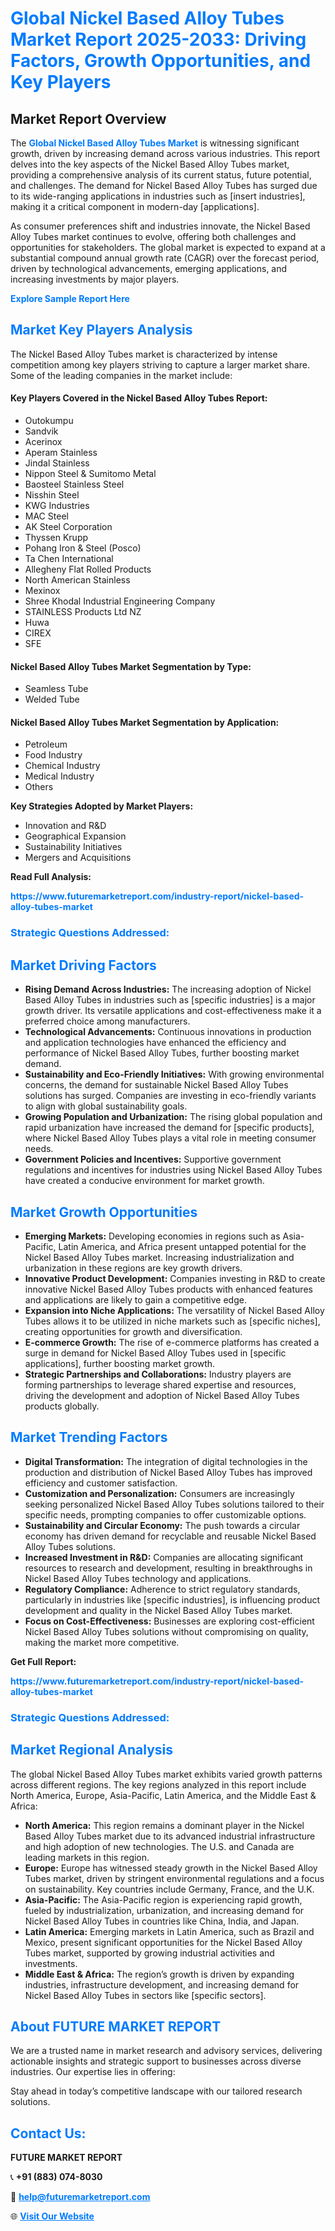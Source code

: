 <h1 style="color: #007BFF;">Global Nickel Based Alloy Tubes Market Report 2025-2033: Driving Factors, Growth Opportunities, and Key Players</h1>

<section id="overview">
<h2>Market Report Overview</h2>
<p>The <a href="https://www.futuremarketreport.com/industry-report/nickel-based-alloy-tubes-market" style="color: #007BFF; text-decoration: none;"><strong>Global Nickel Based Alloy Tubes Market</strong></a> is witnessing significant growth, driven by increasing demand across various industries. This report delves into the key aspects of the Nickel Based Alloy Tubes market, providing a comprehensive analysis of its current status, future potential, and challenges. The demand for Nickel Based Alloy Tubes has surged due to its wide-ranging applications in industries such as [insert industries], making it a critical component in modern-day [applications].</p>
<p>As consumer preferences shift and industries innovate, the Nickel Based Alloy Tubes market continues to evolve, offering both challenges and opportunities for stakeholders. The global market is expected to expand at a substantial compound annual growth rate (CAGR) over the forecast period, driven by technological advancements, emerging applications, and increasing investments by major players.</p>
</section>

<section id="overview">
<p><a href="https://www.futuremarketreport.com/request-sample/reportId=82946" style="color: #007BFF; text-decoration: none;"><strong>Explore Sample Report Here</strong></a></p>
</section>

<section id="key-players">
<h2 style="color: #007BFF;">Market Key Players Analysis</h2>
<p>The Nickel Based Alloy Tubes market is characterized by intense competition among key players striving to capture a larger market share. Some of the leading companies in the market include:</p>
<h4>Key Players Covered in the Nickel Based Alloy Tubes Report:</h4>
<ul><li>Outokumpu</li><li>Sandvik</li><li>Acerinox</li><li>Aperam Stainless</li><li>Jindal Stainless</li><li>Nippon Steel &amp; Sumitomo Metal</li><li>Baosteel Stainless Steel</li><li>Nisshin Steel</li><li>KWG Industries</li><li>MAC Steel</li><li>AK Steel Corporation</li><li>Thyssen Krupp</li><li>Pohang Iron &amp; Steel (Posco)</li><li>Ta Chen International</li><li>Allegheny Flat Rolled Products</li><li>North American Stainless</li><li>Mexinox</li><li>Shree Khodal Industrial Engineering Company</li><li>STAINLESS Products Ltd NZ</li><li>Huwa</li><li>CIREX</li><li>SFE</li></ul>
<h4>Nickel Based Alloy Tubes Market Segmentation by Type:</h4>
<ul><li>Seamless Tube</li><li>Welded Tube</li></ul>

<h4>Nickel Based Alloy Tubes Market Segmentation by Application:</h4>
<ul><li>Petroleum</li><li>Food Industry</li><li>Chemical Industry</li><li>Medical Industry</li><li>Others</li></ul>
<p><strong>Key Strategies Adopted by Market Players:</strong></p>
<ul>
<li>Innovation and R&D</li>
<li>Geographical Expansion</li>
<li>Sustainability Initiatives</li>
<li>Mergers and Acquisitions</li>
</ul>
</section>

<section>
<p><strong>Read Full Analysis: </strong></p><a href="https://www.futuremarketreport.com/industry-report/nickel-based-alloy-tubes-market" style="color: #007BFF; text-decoration: none;"><strong>https://www.futuremarketreport.com/industry-report/nickel-based-alloy-tubes-market</strong></a>
<h3 style="color: #007BFF;">Strategic Questions Addressed:</h3>
</section>

<section id="driving-factors">
<h2 style="color: #007BFF;">Market Driving Factors</h2>
<ul>
<li><strong>Rising Demand Across Industries:</strong> The increasing adoption of Nickel Based Alloy Tubes in industries such as [specific industries] is a major growth driver. Its versatile applications and cost-effectiveness make it a preferred choice among manufacturers.</li>
<li><strong>Technological Advancements:</strong> Continuous innovations in production and application technologies have enhanced the efficiency and performance of Nickel Based Alloy Tubes, further boosting market demand.</li>
<li><strong>Sustainability and Eco-Friendly Initiatives:</strong> With growing environmental concerns, the demand for sustainable Nickel Based Alloy Tubes solutions has surged. Companies are investing in eco-friendly variants to align with global sustainability goals.</li>
<li><strong>Growing Population and Urbanization:</strong> The rising global population and rapid urbanization have increased the demand for [specific products], where Nickel Based Alloy Tubes plays a vital role in meeting consumer needs.</li>
<li><strong>Government Policies and Incentives:</strong> Supportive government regulations and incentives for industries using Nickel Based Alloy Tubes have created a conducive environment for market growth.</li>
</ul>
</section>

<section id="growth-opportunities">
<h2 style="color: #007BFF;">Market Growth Opportunities</h2>
<ul>
<li><strong>Emerging Markets:</strong> Developing economies in regions such as Asia-Pacific, Latin America, and Africa present untapped potential for the Nickel Based Alloy Tubes market. Increasing industrialization and urbanization in these regions are key growth drivers.</li>
<li><strong>Innovative Product Development:</strong> Companies investing in R&D to create innovative Nickel Based Alloy Tubes products with enhanced features and applications are likely to gain a competitive edge.</li>
<li><strong>Expansion into Niche Applications:</strong> The versatility of Nickel Based Alloy Tubes allows it to be utilized in niche markets such as [specific niches], creating opportunities for growth and diversification.</li>
<li><strong>E-commerce Growth:</strong> The rise of e-commerce platforms has created a surge in demand for Nickel Based Alloy Tubes used in [specific applications], further boosting market growth.</li>
<li><strong>Strategic Partnerships and Collaborations:</strong> Industry players are forming partnerships to leverage shared expertise and resources, driving the development and adoption of Nickel Based Alloy Tubes products globally.</li>
</ul>
</section>

<section id="trending-factors">
<h2 style="color: #007BFF;">Market Trending Factors</h2>
<ul>
<li><strong>Digital Transformation:</strong> The integration of digital technologies in the production and distribution of Nickel Based Alloy Tubes has improved efficiency and customer satisfaction.</li>
<li><strong>Customization and Personalization:</strong> Consumers are increasingly seeking personalized Nickel Based Alloy Tubes solutions tailored to their specific needs, prompting companies to offer customizable options.</li>
<li><strong>Sustainability and Circular Economy:</strong> The push towards a circular economy has driven demand for recyclable and reusable Nickel Based Alloy Tubes solutions.</li>
<li><strong>Increased Investment in R&D:</strong> Companies are allocating significant resources to research and development, resulting in breakthroughs in Nickel Based Alloy Tubes technology and applications.</li>
<li><strong>Regulatory Compliance:</strong> Adherence to strict regulatory standards, particularly in industries like [specific industries], is influencing product development and quality in the Nickel Based Alloy Tubes market.</li>
<li><strong>Focus on Cost-Effectiveness:</strong> Businesses are exploring cost-efficient Nickel Based Alloy Tubes solutions without compromising on quality, making the market more competitive.</li>
</ul>
</section>

<section>
<p><strong>Get Full Report: </strong></p><a href="https://www.futuremarketreport.com/industry-report/nickel-based-alloy-tubes-market" style="color: #007BFF; text-decoration: none;"><strong>https://www.futuremarketreport.com/industry-report/nickel-based-alloy-tubes-market</strong></a>
<h3 style="color: #007BFF;">Strategic Questions Addressed:</h3>
</section>


<section id="regional-analysis">
<h2 style="color: #007BFF;">Market Regional Analysis</h2>
<p>The global Nickel Based Alloy Tubes market exhibits varied growth patterns across different regions. The key regions analyzed in this report include North America, Europe, Asia-Pacific, Latin America, and the Middle East & Africa:</p>
<ul>
<li><strong>North America:</strong> This region remains a dominant player in the Nickel Based Alloy Tubes market due to its advanced industrial infrastructure and high adoption of new technologies. The U.S. and Canada are leading markets in this region.</li>
<li><strong>Europe:</strong> Europe has witnessed steady growth in the Nickel Based Alloy Tubes market, driven by stringent environmental regulations and a focus on sustainability. Key countries include Germany, France, and the U.K.</li>
<li><strong>Asia-Pacific:</strong> The Asia-Pacific region is experiencing rapid growth, fueled by industrialization, urbanization, and increasing demand for Nickel Based Alloy Tubes in countries like China, India, and Japan.</li>
<li><strong>Latin America:</strong> Emerging markets in Latin America, such as Brazil and Mexico, present significant opportunities for the Nickel Based Alloy Tubes market, supported by growing industrial activities and investments.</li>
<li><strong>Middle East & Africa:</strong> The region’s growth is driven by expanding industries, infrastructure development, and increasing demand for Nickel Based Alloy Tubes in sectors like [specific sectors].</li>
</ul>
</section>

<footer>
<h2 style="color: #007BFF;">About FUTURE MARKET REPORT</h2>
<p>We are a trusted name in market research and advisory services, delivering actionable insights and strategic support to businesses across diverse industries. Our expertise lies in offering:</p>

<p>Stay ahead in today’s competitive landscape with our tailored research solutions.</p>

<h2 style="color: #007BFF;">Contact Us:</h2>
<p><strong>FUTURE MARKET REPORT</strong></p>
<p>📞 <strong>+91 (883) 074-8030</strong></p>
<p>📧 <strong><a href="mailto:help@futuremarketreport.com" style="color: #007BFF;">help@futuremarketreport.com</a></strong></p>
<p>🌐 <strong><a href="https://www.futuremarketreport.com/" style="color: #007BFF;">Visit Our Website</a></strong></p>
</footer>